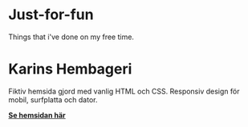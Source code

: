 # Just-for-fun
Things that i've done on my free time.


# Karins Hembageri
Fiktiv hemsida gjord med vanlig HTML och CSS. Responsiv design för mobil, surfplatta och dator.

<a href="https://karins-hembageri.firebaseapp.com/" target="_blank">**Se hemsidan här**</a>
